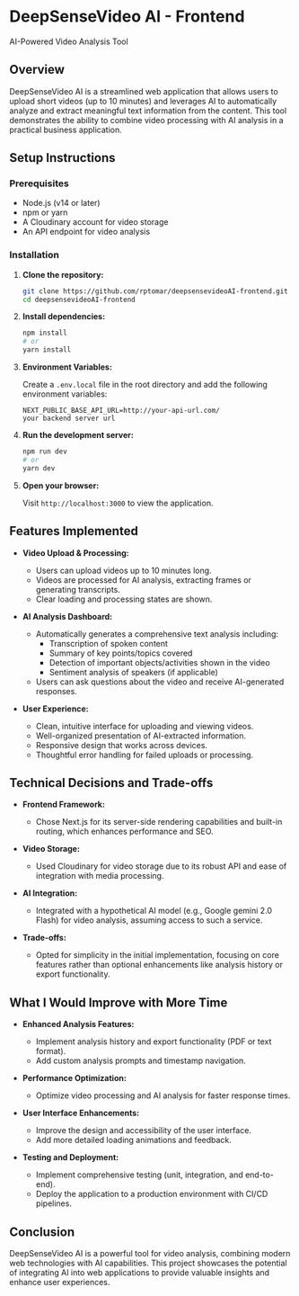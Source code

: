 # DeepSenseVideo AI - Frontend

AI-Powered Video Analysis Tool

## Overview

DeepSenseVideo AI is a streamlined web application that allows users to upload short videos (up to 10 minutes) and leverages AI to automatically analyze and extract meaningful text information from the content. This tool demonstrates the ability to combine video processing with AI analysis in a practical business application.

## Setup Instructions

### Prerequisites

- Node.js (v14 or later)
- npm or yarn
- A Cloudinary account for video storage
- An API endpoint for video analysis

### Installation

1. **Clone the repository:**

   ```bash
   git clone https://github.com/rptomar/deepsensevideoAI-frontend.git
   cd deepsensevideoAI-frontend
   ```

2. **Install dependencies:**

   ```bash
   npm install
   # or
   yarn install
   ```

3. **Environment Variables:**

   Create a `.env.local` file in the root directory and add the following environment variables:

   ```plaintext
   NEXT_PUBLIC_BASE_API_URL=http://your-api-url.com/
   your backend server url
   ```

4. **Run the development server:**

   ```bash
   npm run dev
   # or
   yarn dev
   ```

5. **Open your browser:**

   Visit `http://localhost:3000` to view the application.

## Features Implemented

- **Video Upload & Processing:**
  - Users can upload videos up to 10 minutes long.
  - Videos are processed for AI analysis, extracting frames or generating transcripts.
  - Clear loading and processing states are shown.

- **AI Analysis Dashboard:**
  - Automatically generates a comprehensive text analysis including:
    - Transcription of spoken content
    - Summary of key points/topics covered
    - Detection of important objects/activities shown in the video
    - Sentiment analysis of speakers (if applicable)
  - Users can ask questions about the video and receive AI-generated responses.

- **User Experience:**
  - Clean, intuitive interface for uploading and viewing videos.
  - Well-organized presentation of AI-extracted information.
  - Responsive design that works across devices.
  - Thoughtful error handling for failed uploads or processing.

## Technical Decisions and Trade-offs

- **Frontend Framework:**
  - Chose Next.js for its server-side rendering capabilities and built-in routing, which enhances performance and SEO.

- **Video Storage:**
  - Used Cloudinary for video storage due to its robust API and ease of integration with media processing.

- **AI Integration:**
  - Integrated with a hypothetical AI model (e.g., Google gemini 2.0 Flash) for video analysis, assuming access to such a service.

- **Trade-offs:**
  - Opted for simplicity in the initial implementation, focusing on core features rather than optional enhancements like analysis history or export functionality.

## What I Would Improve with More Time

- **Enhanced Analysis Features:**
  - Implement analysis history and export functionality (PDF or text format).
  - Add custom analysis prompts and timestamp navigation.

- **Performance Optimization:**
  - Optimize video processing and AI analysis for faster response times.

- **User Interface Enhancements:**
  - Improve the design and accessibility of the user interface.
  - Add more detailed loading animations and feedback.

- **Testing and Deployment:**
  - Implement comprehensive testing (unit, integration, and end-to-end).
  - Deploy the application to a production environment with CI/CD pipelines.

## Conclusion

DeepSenseVideo AI is a powerful tool for video analysis, combining modern web technologies with AI capabilities. This project showcases the potential of integrating AI into web applications to provide valuable insights and enhance user experiences.


